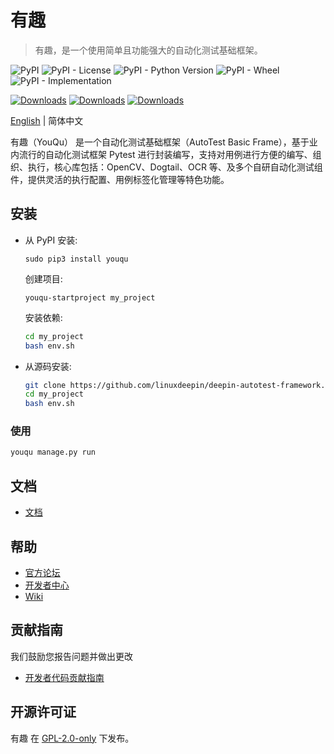 # 有趣

> 有趣，是一个使用简单且功能强大的自动化测试基础框架。

![PyPI](https://img.shields.io/pypi/v/youqu?style=flat&logo=github&link=https%3A%2F%2Fpypi.org%2Fproject%2Fyouqu%2F)
![PyPI - License](https://img.shields.io/pypi/l/youqu)
![PyPI - Python Version](https://img.shields.io/pypi/pyversions/youqu)
![PyPI - Wheel](https://img.shields.io/pypi/wheel/youqu)
![PyPI - Implementation](https://img.shields.io/pypi/implementation/youqu)

[![Downloads](https://static.pepy.tech/badge/youqu/week)](https://pepy.tech/project/youqu)
[![Downloads](https://static.pepy.tech/badge/youqu/month)](https://pepy.tech/project/youqu)
[![Downloads](https://static.pepy.tech/badge/youqu)](https://pepy.tech/project/youqu)

[English](README.md) | 简体中文

有趣（YouQu） 是一个自动化测试基础框架（AutoTest Basic Frame），基于业内流行的自动化测试框架 Pytest 进行封装编写，支持对用例进行方便的编写、组织、执行，核心库包括：OpenCV、Dogtail、OCR 等、及多个自研自动化测试组件，提供灵活的执行配置、用例标签化管理等特色功能。

## 安装

- 从 PyPI 安装:

  ```shel
  sudo pip3 install youqu
  ```

  创建项目:

  ```shell
  youqu-startproject my_project
  ```

  安装依赖:

  ```sh
  cd my_project
  bash env.sh
  ```

- 从源码安装:

  ```sh
  git clone https://github.com/linuxdeepin/deepin-autotest-framework.git my_project
  cd my_project
  bash env.sh
  ```

### 使用

```sh
youqu manage.py run
```

## 文档

- [文档](https://mikigo.github.io/youqu-docs/)

## 帮助

- [官方论坛](https://bbs.deepin.org/) 
- [开发者中心](https://github.com/linuxdeepin/developer-center) 
- [Wiki](https://wiki.deepin.org/)

## 贡献指南

我们鼓励您报告问题并做出更改

- [开发者代码贡献指南](https://github.com/linuxdeepin/developer-center/wiki/Contribution-Guidelines-for-Developers) 

## 开源许可证

有趣 在 [GPL-2.0-only](LICENSE) 下发布。